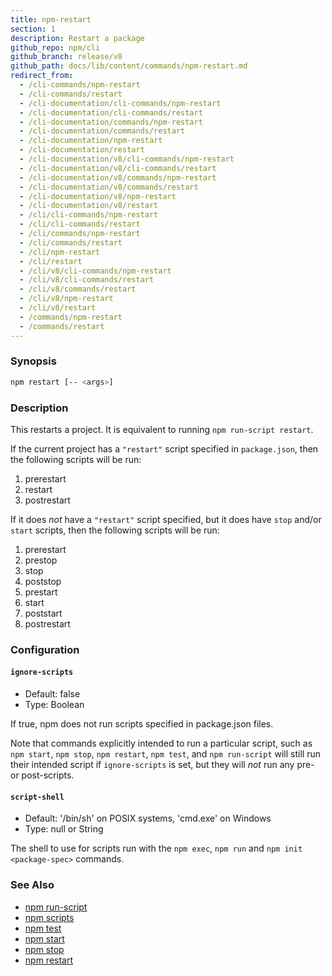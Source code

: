 ```yaml
---
title: npm-restart
section: 1
description: Restart a package
github_repo: npm/cli
github_branch: release/v8
github_path: docs/lib/content/commands/npm-restart.md
redirect_from:
  - /cli-commands/npm-restart
  - /cli-commands/restart
  - /cli-documentation/cli-commands/npm-restart
  - /cli-documentation/cli-commands/restart
  - /cli-documentation/commands/npm-restart
  - /cli-documentation/commands/restart
  - /cli-documentation/npm-restart
  - /cli-documentation/restart
  - /cli-documentation/v8/cli-commands/npm-restart
  - /cli-documentation/v8/cli-commands/restart
  - /cli-documentation/v8/commands/npm-restart
  - /cli-documentation/v8/commands/restart
  - /cli-documentation/v8/npm-restart
  - /cli-documentation/v8/restart
  - /cli/cli-commands/npm-restart
  - /cli/cli-commands/restart
  - /cli/commands/npm-restart
  - /cli/commands/restart
  - /cli/npm-restart
  - /cli/restart
  - /cli/v8/cli-commands/npm-restart
  - /cli/v8/cli-commands/restart
  - /cli/v8/commands/restart
  - /cli/v8/npm-restart
  - /cli/v8/restart
  - /commands/npm-restart
  - /commands/restart
---
```


### Synopsis

```bash
npm restart [-- <args>]
```

### Description

This restarts a project.  It is equivalent to running `npm run-script
restart`.

If the current project has a `"restart"` script specified in
`package.json`, then the following scripts will be run:

1. prerestart
2. restart
3. postrestart

If it does _not_ have a `"restart"` script specified, but it does have
`stop` and/or `start` scripts, then the following scripts will be run:

1. prerestart
2. prestop
3. stop
4. poststop
6. prestart
7. start
8. poststart
9. postrestart

### Configuration

#### `ignore-scripts`

* Default: false
* Type: Boolean

If true, npm does not run scripts specified in package.json files.

Note that commands explicitly intended to run a particular script, such as
`npm start`, `npm stop`, `npm restart`, `npm test`, and `npm run-script`
will still run their intended script if `ignore-scripts` is set, but they
will *not* run any pre- or post-scripts.

#### `script-shell`

* Default: '/bin/sh' on POSIX systems, 'cmd.exe' on Windows
* Type: null or String

The shell to use for scripts run with the `npm exec`, `npm run` and `npm
init <package-spec>` commands.

### See Also

* [npm run-script](/cli/v8/commands/npm-run-script)
* [npm scripts](/cli/v8/using-npm/scripts)
* [npm test](/cli/v8/commands/npm-test)
* [npm start](/cli/v8/commands/npm-start)
* [npm stop](/cli/v8/commands/npm-stop)
* [npm restart](/cli/v8/commands/npm-restart)
